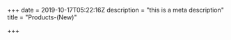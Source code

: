 +++
date = 2019-10-17T05:22:16Z
description = "this is a meta description"
title = "Products-(New)"

+++
